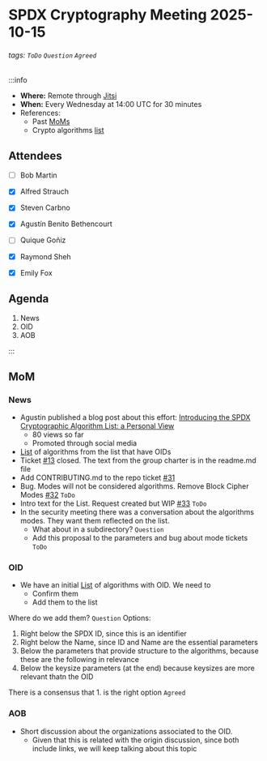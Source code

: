 # SPDX Cryptography Meeting 2025-10-15

###### tags: `ToDo` `Question` `Agreed`

:::info
- **Where:** Remote through [Jitsi](https://meet.jit.si/SPDXCryptoMeeting)
- **When:** Every Wednesday at 14:00 UTC for 30 minutes
- References:
   - Past [MoMs](https://github.com/spdx/meetings/tree/main/cryptography)
   - Crypto algorithms [list](https://github.com/spdx/crypto-algorithms)

## Attendees

* [ ] Bob Martin
* [x] Alfred Strauch
* [x] Steven Carbno
* [x] Agustín Benito Bethencourt
* [ ] Quique Goñiz
* [x] Raymond Sheh
* [x] Emily Fox


## Agenda

1. News
2. OID
3. AOB

:::

## MoM

### News

* Agustin published a blog post about this effort: [Introducing the SPDX Cryptographic Algorithm List: a Personal View](https://toscalix.com/2025/10/14/introducing-the-spdx-cryptographic-algorithm-list-a-personal-view/)
    * 80 views so far
    * Promoted through social media
* [List](https://github.com/spdx/cryptographic-algorithm-list/issues/20#issuecomment-3406360631) of algorithms from the list that have OIDs
* Ticket [#13](https://github.com/spdx/cryptographic-algorithm-list/issues/13) closed. The text from the group charter is in the readme.md file
* Add CONTRIBUTING.md to the repo ticket [#31](https://github.com/spdx/cryptographic-algorithm-list/issues/31)
* Bug. Modes will not be considered algorithms. Remove Block Cipher Modes [#32](https://github.com/spdx/cryptographic-algorithm-list/issues/32) `ToDo`
* Intro text for the List. Request created but WIP [#33](https://github.com/spdx/cryptographic-algorithm-list/issues/33) `ToDo`
* In the security meeting there was a conversation about the algorithms modes. They want them reflected on the list.
    * What about in a subdirectory? `Question`
    * Add this proposal to the parameters and bug about mode tickets `ToDo`

### OID

* We have an initial [List](https://github.com/spdx/cryptographic-algorithm-list/issues/20#issuecomment-3406360631) of algorithms with OID. We need to
   * Confirm them
   * Add them to the list

Where do we add them? `Question` Options:
1. Right below the SPDX ID, since this is an identifier
2. Right below the Name, since ID and Name are the essential parameters
3. Below the parameters that provide structure to the algorithms, because these are the following in relevance
4. Below the keysize parameters (at the end) because keysizes are more relevant thatn the OID

There is a consensus that 1. is the right option `Agreed`

### AOB

* Short discussion about the organizations associated to the OID. 
    * Given that this is related with the origin discussion, since both include links, we will keep talking about this topic
